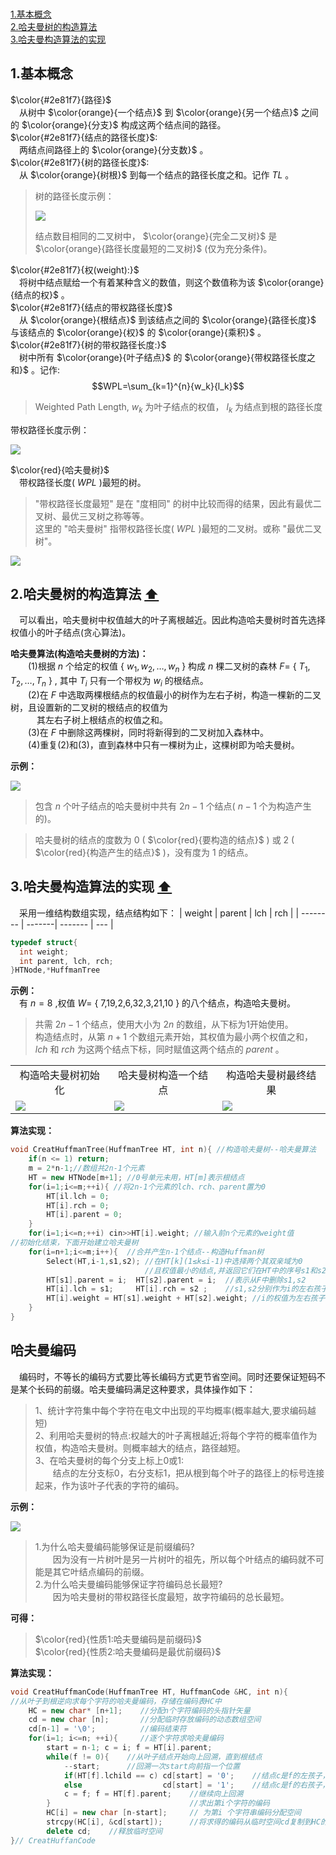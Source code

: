 <span id = "top"></span>  
[1.基本概念](#part1)  
[2.哈夫曼树的构造算法](#part2)  
[3.哈夫曼构造算法的实现](#part3)  

<span id = "part1"></span>  
## 1.基本概念  
$\color{#2e81f7}{路径}$  
　从树中 $\color{orange}{一个结点}$ 到 $\color{orange}{另一个结点}$ 之间的 $\color{orange}{分支}$ 构成这两个结点间的路径。  
$\color{#2e81f7}{结点的路径长度}$:  
　两结点间路径上的 $\color{orange}{分支数}$ 。  
 $\color{#2e81f7}{树的路径长度}$:  
　从 $\color{orange}{树根}$ 到每一个结点的路径长度之和。记作 $TL$ 。  
> 树的路径长度示例：
> <div><img src="./images/树的路径长度示例.png"> </img></div>  
>
>结点数目相同的二叉树中， $\color{orange}{完全二叉树}$ 是 $\color{orange}{路径长度最短的二叉树}$ (仅为充分条件)。  

$\color{#2e81f7}{权(weight):}$  
　将树中结点赋给一个有着某种含义的数值，则这个数值称为该 $\color{orange}{结点的权}$ 。  
$\color{#2e81f7}{结点的带权路径长度}$  
　从 $\color{orange}{根结点}$ 到该结点之间的 $\color{orange}{路径长度}$ 与该结点的 $\color{orange}{权}$ 的 $\color{orange}{乘积}$ 。    
$\color{#2e81f7}{树的带权路径长度:}$  
　树中所有 $\color{orange}{叶子结点}$ 的 $\color{orange}{带权路径长度之和}$ 。记作:  $$WPL=\sum_{k=1}^{n}{w_k}{l_k}$$
>Weighted Path Length, $w_k$ 为叶子结点的权值， $l_k$ 为结点到根的路径长度

带权路径长度示例：
<div><img src="./images/带权路径长度示例.png"> </img></div>  

$\color{red}{哈夫曼树}$  
　带权路径长度( $WPL$ )最短的树。  
>"带权路径长度最短" 是在 "度相同" 的树中比较而得的结果，因此有最优二叉树、最优三叉树之称等等。  
>这里的 "哈夫曼树" 指带权路径长度( $WPL$ )最短的二叉树。或称 "最优二叉树"。
<div><img src="./images/哈夫曼树示例.png"> </img></div>  

<span id = "part2"></span>  
## 2.哈夫曼树的构造算法  [:arrow_up:](#top)
　可以看出，哈夫曼树中权值越大的叶子离根越近。因此构造哈夫曼树时首先选择权值小的叶子结点(贪心算法)。  
 
 **哈夫曼算法(构造哈夫曼树的方法)：**    
　　(1)根据 $n$ 个给定的权值 &#123; $w_1,w_2,…,w_n$ &#125; 构成 $n$ 棵二叉树的森林 $F=$ &#123; $T_1,T_2,…,T_n$ &#125; ,
       其中 $T_i$ 只有一个带权为 $w_i$ 的根结点。  
　　(2)在 $F$ 中选取两棵根结点的权值最小的树作为左右子树，构造一棵新的二叉树，且设置新的二叉树的根结点的权值为  
 　　　其左右子树上根结点的权值之和。  
　　(3)在 $F$ 中删除这两棵树，同时将新得到的二叉树加入森林中。  
　　(4)重复(2)和(3)，直到森林中只有一棵树为止，这棵树即为哈夫曼树。  

  **示例：**  
  <div><img src="./images/构造哈夫曼树示例.png"> </img></div>  

>包含 $n$ 个叶子结点的哈夫曼树中共有 $2n-1$ 个结点( $n-1$ 个为构造产生的)。  

>哈夫曼树的结点的度数为 0 ( $\color{red}{要构造的结点}$ ) 或 2 ( $\color{red}{构造产生的结点}$ )，没有度为 1 的结点。

<span id = "part3"></span>  
## 3.哈夫曼构造算法的实现  [:arrow_up:](#top)
　采用一维结构数组实现，结点结构如下： 
|  weight  | parent |  lch    | rch |
| -------- | -------| ------- | --- |
```cpp
typedef struct{
  int weight;
  int parent, lch, rch;
}HTNode,*HuffmanTree
```
**示例：**  
　有 $n=8$ ,权值 $W=$ &#123; 7,19,2,6,32,3,21,10 &#125; 的八个结点，构造哈夫曼树。  
>共需 $2n-1$ 个结点，使用大小为 $2n$ 的数组，从下标为1开始使用。  
>构造结点时，从第 $n+1$ 个数组元素开始，其权值为最小两个权值之和， $lch$ 和 $rch$ 为这两个结点下标，同时赋值这两个结点的 $parent$ 。
<table border="0" margin-left: auto margin-right: auto>
  <tr>
      <td style="text-align: center;">构造哈夫曼树初始化</td>
      <td style="text-align: center;">哈夫曼树构造一个结点</td>
      <td style="text-align: center;">构造哈夫曼树最终结果</td>
  </tr>
  <tr>
     <td><img src="./images/构造哈夫曼树初始化.png"> </img></td>
     <td><img src="./images/哈夫曼树构造结点.png"> </img></td>
     <td><img src="./images/构造哈夫曼树最终结果.png"> </img></td>
  </tr>
</table>

**算法实现：**  
```cpp
void CreatHuffmanTree(HuffmanTree HT, int n){ //构造哈夫曼树--哈夫曼算法
    if(n <= 1) return;
    m = 2*n-1;//数组共2n-1个元素
    HT = new HTNode[m+1]; //0号单元未用，HT[m]表示根结点
    for(i=1;i<=m;++i){ //将2n-1个元素的lch、rch、parent置为0
        HT[il.lch = 0;
        HT[i].rch = 0;
        HT[i].parent = 0;
    }
    for(i=1;i<=n;++i) cin>>HT[i].weight; //输入前n个元素的weight值
//初始化结束，下面开始建立哈夫曼树
    for(i=n+1;i<=m;i++){  //合并产生n-1个结点--构造Huffman树
        Select(HT,i-1,s1,s2); //在HT[k](1≤k≤i-1)中选择两个其双亲域为0
                              //且权值最小的结点,并返回它们在HT中的序号s1和s2
        HT[s1].parent = i;  HT[s2].parent = i;  //表示从F中删除s1,s2
        HT[i].lch = s1;     HT[i].rch = s2 ;    //s1,s2分别作为i的左右孩子
        HT[i].weight = HT[s1].weight + HT[s2].weight; //i的权值为左右孩子权值之和
    }
}
```
## 哈夫曼编码  
　编码时，不等长的编码方式要比等长编码方式更节省空间。同时还要保证短码不是某个长码的前缀。哈夫曼编码满足这种要求，具体操作如下：
>1、统计字符集中每个字符在电文中出现的平均概率(概率越大,要求编码越短)  
>2、利用哈夫曼树的特点:权越大的叶子离根越近;将每个字符的概率值作为权值，构造哈夫曼树。则概率越大的结点，路径越短。  
>3、在哈夫曼树的每个分支上标上0或1:  
>　　结点的左分支标0，右分支标1，把从根到每个叶子的路径上的标号连接起来，作为该叶子代表的字符的编码。

**示例：**  
<div><img src="./images/哈夫曼编码示例.png"> </img></div>  

>1.为什么哈夫曼编码能够保证是前缀编码?  
>　　因为没有一片树叶是另一片树叶的祖先，所以每个叶结点的编码就不可能是其它叶结点编码的前缀。  
>2.为什么哈夫曼编码能够保证字符编码总长最短?  
>　　因为哈夫曼树的带权路径长度最短，故字符编码的总长最短。

**可得：**  
>  $\color{red}{性质1:哈夫曼编码是前缀码}$  
>  $\color{red}{性质2:哈夫曼编码是最优前缀码}$

**算法实现：**  
```cpp
void CreatHuffmanCode(HuffmanTree HT, HuffmanCode &HC, int n){
//从叶子到根逆向求每个字符的哈夫曼编码，存储在编码表HC中
    HC = new char* [n+1];    //分配n个字符编码的头指针矢量
    cd = new char [n];       //分配临时存放编码的动态数组空间
    cd[n-1] = '\0';          //编码结束符
    for(i=1; i<=n; ++i){     //逐个字符求哈夫曼编码
        start = n-1; c = i; f = HT[i].parent;
        while(f != 0){    //从叶子结点开始向上回溯，直到根结点
            --start;      //回溯一次start向前指一个位置
            if(HT[f].lchild == c) cd[start] = '0';    //结点c是f的左孩子，则生成代码0
            else                  cd[start] = '1';    //结点c是f的右孩子，则生成代码1
            c = f; f = HT[f].parent;    //继续向上回溯
        }                               //求出第i个字符的编码
        HC[i] = new char [n-start];     // 为第i 个字符串编码分配空间
        strcpy(HC[i], &cd[start]);      //将求得的编码从临时空间cd复制到HC的当前行中
        delete cd;    //释放临时空间
}// CreatHuffanCode
```
